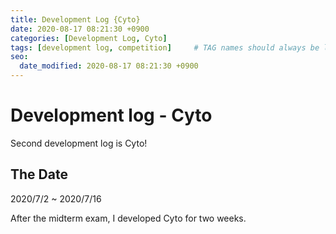 ```yaml
---
title: Development Log {Cyto}
date: 2020-08-17 08:21:30 +0900
categories: [Development Log, Cyto]
tags: [development log, competition]     # TAG names should always be lowercase
seo:
  date_modified: 2020-08-17 08:21:30 +0900
---
```


# Development log - Cyto

Second development log is Cyto!

## The Date

2020/7/2 ~ 2020/7/16

After the midterm exam, I developed Cyto for two weeks.
